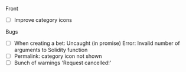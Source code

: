 Front
- [ ] Improve category icons

Bugs
- [ ] When creating a bet: Uncaught (in promise) Error: Invalid number of arguments to Solidity function
- [ ] Permalink: category icon not shown
- [ ] Bunch of warnings 'Request cancelled!'
